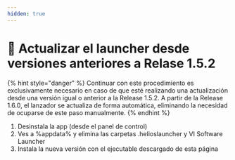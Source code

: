 ```yaml
---
hidden: true
---
```


# 🔼 Actualizar el launcher desde versiones anteriores a Relase 1.5.2



{% hint style="danger" %}
Continuar con este procedimiento es exclusivamente necesario en caso de que esté realizando una actualización desde una versión igual o anterior a la Release 1.5.2. A partir de la Release 1.6.0, el lanzador se actualiza de forma automática, eliminando la necesidad de ocuparse de este paso manualmente.
{% endhint %}

1. Desinstala la app (desde el panel de control)
2. Ves a %appdata% y elimina las carpetas .helioslauncher y VI Software Launcher
3. Instala la nueva versión con el ejecutable descargado de esta página

